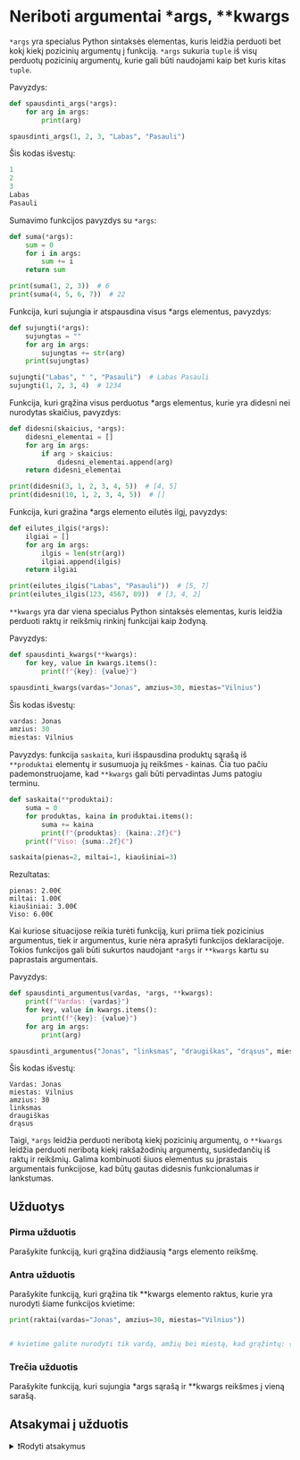 # Neriboti argumentai *args, **kwargs

`*args` yra specialus Python sintaksės elementas, kuris leidžia perduoti bet kokį kiekį pozicinių argumentų į funkciją. `*args` sukuria `tuple` iš visų perduotų pozicinių argumentų, kurie gali būti naudojami kaip bet kuris kitas `tuple`.

Pavyzdys:

```Python
def spausdinti_args(*args):
    for arg in args:
        print(arg)

spausdinti_args(1, 2, 3, "Labas", "Pasauli")
```

Šis kodas išvestų:

```Python
1
2
3
Labas
Pasauli
```

Sumavimo funkcijos pavyzdys su `*args`:

```Python
def suma(*args):
    sum = 0
    for i in args:
        sum += i
    return sum

print(suma(1, 2, 3))  # 6
print(suma(4, 5, 6, 7))  # 22
```

Funkcija, kuri sujungia ir atspausdina visus *args elementus, pavyzdys:

```Python
def sujungti(*args):
    sujungtas = ""
    for arg in args:
        sujungtas += str(arg)
    print(sujungtas)

sujungti("Labas", " ", "Pasauli")  # Labas Pasauli
sujungti(1, 2, 3, 4)  # 1234
```

Funkcija, kuri grąžina visus perduotus *args elementus, kurie yra didesni nei nurodytas skaičius, pavyzdys:

```Python
def didesni(skaicius, *args):
    didesni_elementai = []
    for arg in args:
        if arg > skaicius:
            didesni_elementai.append(arg)
    return didesni_elementai

print(didesni(3, 1, 2, 3, 4, 5))  # [4, 5]
print(didesni(10, 1, 2, 3, 4, 5))  # []
```

Funkcija, kuri gražina *args elemento eilutės ilgį, pavyzdys:

```Python
def eilutes_ilgis(*args):
    ilgiai = []
    for arg in args:
        ilgis = len(str(arg))
        ilgiai.append(ilgis)
    return ilgiai

print(eilutes_ilgis("Labas", "Pasauli"))  # [5, 7]
print(eilutes_ilgis(123, 4567, 89))  # [3, 4, 2]
```

`**kwargs` yra dar viena specialus Python sintaksės elementas, kuris leidžia perduoti raktų ir reikšmių rinkinį funkcijai kaip žodyną.

Pavyzdys:

```Python
def spausdinti_kwargs(**kwargs):
    for key, value in kwargs.items():
        print(f"{key}: {value}")

spausdinti_kwargs(vardas="Jonas", amzius=30, miestas="Vilnius")
```

Šis kodas išvestų:

```Python
vardas: Jonas
amzius: 30
miestas: Vilnius
```

Pavyzdys: funkcija `saskaita`, kuri išspausdina produktų sąrašą iš `**produktai` elementų ir susumuoja jų reikšmes - kainas. Čia tuo pačiu pademonstruojame, kad `**kwargs` gali būti pervadintas Jums patogiu terminu.

```Python
def saskaita(**produktai):
    suma = 0
    for produktas, kaina in produktai.items():
        suma += kaina
        print(f"{produktas}: {kaina:.2f}€")
    print(f"Viso: {suma:.2f}€")

saskaita(pienas=2, miltai=1, kiaušiniai=3)
```

Rezultatas:

```Text
pienas: 2.00€
miltai: 1.00€
kiaušiniai: 3.00€
Viso: 6.00€
```

Kai kuriose situacijose reikia turėti funkciją, kuri priima tiek pozicinius argumentus, tiek ir argumentus, kurie nėra aprašyti funkcijos deklaracijoje. Tokios funkcijos gali būti sukurtos naudojant `*args` ir `**kwargs` kartu su paprastais argumentais.

Pavyzdys:

```Python
def spausdinti_argumentus(vardas, *args, **kwargs):
    print(f"Vardas: {vardas}")
    for key, value in kwargs.items():
        print(f"{key}: {value}")
    for arg in args:
        print(arg)

spausdinti_argumentus("Jonas", "linksmas", "draugiškas", "drąsus", miestas="Vilnius", amzius=30)
```

Šis kodas išvestų:

```Text
Vardas: Jonas
miestas: Vilnius
amzius: 30
linksmas
draugiškas
drąsus
```

Taigi, `*args` leidžia perduoti neribotą kiekį pozicinių argumentų, o `**kwargs` leidžia perduoti neribotą kiekį rakšažodinių argumentų, susidedančių iš raktų ir reikšmių. Galima kombinuoti šiuos elementus su įprastais argumentais funkcijose, kad būtų gautas didesnis funkcionalumas ir lankstumas.

## Užduotys

### Pirma užduotis

Parašykite funkciją, kuri grąžina didžiausią *args elemento reikšmę.

### Antra užduotis

Parašykite funkciją, kuri grąžina tik **kwargs elemento raktus, kurie yra nurodyti šiame funkcijos kvietime:

```Python
print(raktai(vardas="Jonas", amzius=30, miestas="Vilnius"))  


# kvietime galite nurodyti tik vardą, amžių bei miestą, kad grąžintų: {'vardas': 'Jonas', 'amzius': 30, 'miestas': 'Vilnius'}
```

### Trečia užduotis

Parašykite funkciją, kuri sujungia *args sąrašą ir **kwargs reikšmes į vieną sarašą.

## Atsakymai į užduotis

<details><summary>❗Rodyti atsakymus</summary>
<br>
<details>
<summary>Pirma užduotis</summary>
<hr>

```Python
def didziausias(*args):
    if len(args) == 0:
        return None
    didziausia_reiksme = args[0]
    for arg in args:
        if arg > didziausia_reiksme:
            didziausia_reiksme = arg
    return didziausia_reiksme

print(didziausias(1, 2, 3, 4, 5))  # 5
print(didziausias(-5, 10, 3, -2))  # 10
```

</details>
<details>
<summary>Antra užduotis</summary>
<hr>

```Python
def raktai(**kwargs):
    nurodyti_raktai = {}
    for key in kwargs:
        if key in ["vardas", "amzius", "miestas", "metai"]:
            nurodyti_raktai[key] = kwargs[key]
    return nurodyti_raktai

print(raktai(vardas="Jonas", amzius=30, miestas="Vilnius", metai=2023))  # {'vardas': 'Jonas', 'amzius': 30, 'miestas': 'Vilnius'}
print(raktai(pavadinimas="Python"))  # {}
```

</details>
<details>
<summary>Trečia užduotis</summary>
<hr>

```Python
def sujungtas_sarasas(*args, **kwargs):
    visi_elementai = list(args)
    visi_elementai += list(kwargs.values())
    return visi_elementai
```

</details>
</details>
